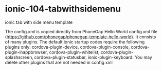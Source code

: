 # ionic-104-tabwithsidemenu
ionic tab with side menu template


The config.xml is copied directly from PhoneGap Hello World config.xml file
(https://github.com/phonegap/phonegap-template-hello-world).
It consists of many plugins.
The default ionic startup codes require the following plugins only:
cordova-plugin-device,
cordova-plugin-console,
cordova-plugin-inappbrowser,
cordova-plugin-whitelist,
cordova-plugin-splashscreen,
cordova-plugin-statusbar,
ionic-plugin-keyboard.
You may delete other plugins that are not needed in config.xml
